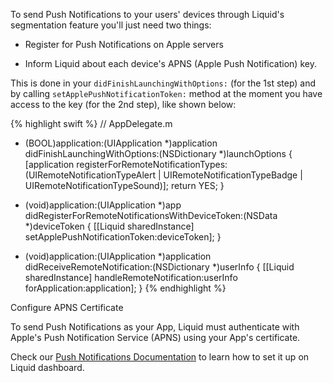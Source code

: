 
To send Push Notifications to your users' devices through Liquid's segmentation feature you'll just need two things:

* Register for Push Notifications on Apple servers

* Inform Liquid about each device's APNS (Apple Push Notification) key.

This is done in your `didFinishLaunchingWithOptions:` (for the 1st step) and by calling `setApplePushNotificationToken:` method at the moment you have access to the key (for the 2nd step), like shown below:

{% highlight swift %}
// AppDelegate.m

- (BOOL)application:(UIApplication *)application didFinishLaunchingWithOptions:(NSDictionary *)launchOptions {
    [application registerForRemoteNotificationTypes:(UIRemoteNotificationTypeAlert | UIRemoteNotificationTypeBadge | UIRemoteNotificationTypeSound)];
    return YES;
}

- (void)application:(UIApplication *)app didRegisterForRemoteNotificationsWithDeviceToken:(NSData *)deviceToken {
    [[Liquid sharedInstance] setApplePushNotificationToken:deviceToken];
}

- (void)application:(UIApplication *)application didReceiveRemoteNotification:(NSDictionary *)userInfo {
    [[Liquid sharedInstance] handleRemoteNotification:userInfo forApplication:application];
}
{% endhighlight %}

Configure APNS Certificate

To send Push Notifications as your App, Liquid must authenticate with Apple's Push Notification Service (APNS) using your App's certificate.

Check our [Push Notifications Documentation](/documentation/dashboard#import-apns-cert) to learn how to set it up on Liquid dashboard.
